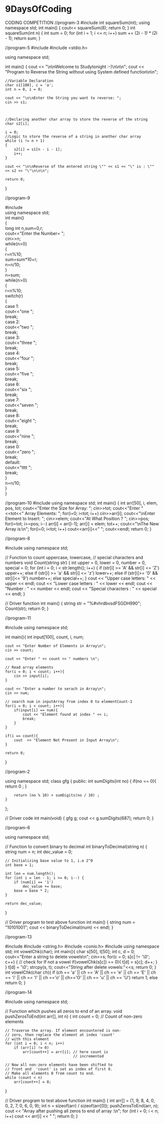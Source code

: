 # 9DaysOfCoding
CODING COMPETITION
//program-3
#include<iostream>
int squareSum(int);
using namespace std;
int main()
{
    cout<< squareSum(8);
    return 0;
} 
int squareSum(int n)
{
    int sum = 0;
    for (int i = 1; i <=  n; i++)
        sum += (2*i - 1) * (2*i - 1);
    return sum;
}

//program-5
#include <iostream>
#include <stdio.h>

using namespace std;

int main()
{
    cout << "\n\nWelcome to Studytonight :-)\n\n\n";
    cout << "Program to Reverse the String without using System defined function\n\n";

    //Variable Declaration
    char s1[100], c = 'a';
    int n = 0, i = 0;

    cout << "\n\nEnter the String you want to reverse: ";
    cin >> s1;

  

    //Declaring another char array to store the reverse of the string
    char s2[i];

    i = 0;
    //Logic to store the reverse of a string in another char array
    while (i != n + 1)
    {
        s2[i] = s1[n - i - 1];
        i++;
    }

    cout << "\n\nReverse of the entered string \"" << s1 << "\" is : \"" << s2 << "\"\n\n\n";

    return 0;
}
  
  
//program-9
  
  #include <iostream>  
using namespace std;  
int main()  
{  
long int n,sum=0,r;    
cout<<"Enter the Number= ";    
cin>>n;    
while(n>0)    
{    
r=n%10;    
sum=sum*10+r;    
n=n/10;    
}    
n=sum;    
while(n>0)    
{    
r=n%10;    
switch(r)    
{    
case 1:    
cout<<"one ";    
break;    
case 2:    
cout<<"two ";    
break;    
case 3:    
cout<<"three ";  
break;    
case 4:    
cout<<"four ";  
break;    
case 5:    
cout<<"five ";  
break;    
case 6:    
cout<<"six ";   
break;    
case 7:  
cout<<"seven ";  
break;  
case 8:    
cout<<"eight ";    
break;    
case 9:    
cout<<"nine ";  
break;    
case 0:    
cout<<"zero ";  
break;    
default:    
cout<<"tttt ";    
break;    
}    
n=n/10;    
}    
}  
  
//program-10
#include<iostream>
using namespace std;
int main()
{
    int arr[50], i, elem, pos, tot;
    cout<<"Enter the Size for Array: ";
    cin>>tot;
    cout<<"Enter "<<tot<<" Array Elements: ";
    for(i=0; i<tot; i++)
        cin>>arr[i];
    cout<<"\nEnter Element to Insert: ";
    cin>>elem;
    cout<<"At What Position ? ";
    cin>>pos;
    for(i=tot; i>=pos; i--)
        arr[i] = arr[i-1];
    arr[i] = elem;
    tot++;
    cout<<"\nThe New Array is:\n";
    for(i=0; i<tot; i++)
        cout<<arr[i]<<"  ";
    cout<<endl;
    return 0;
}
               
//program-8
               
#include<iostream>
using namespace std;
 
// Function to count uppercase, lowercase,
// special characters and numbers
void Count(string str)
{
    int upper = 0, lower = 0, number = 0, special = 0;
    for (int i = 0; i < str.length(); i++)
    {
        if (str[i] >= 'A' && str[i] <= 'Z')
            upper++;
        else if (str[i] >= 'a' && str[i] <= 'z')
            lower++;
        else if (str[i]>= '0' && str[i]<= '9')
            number++;
        else
            special++;
    }
    cout << "Upper case letters: " << upper << endl;
    cout << "Lower case letters : " << lower << endl;
    cout << "Number : " << number << endl;
    cout << "Special characters : " << special << endl;
}
 
// Driver function
int main()
{
    string str = "%#vhrdbvsdFSGDH990";
    Count(str);
    return 0;
}
                                                      
//program-11
               
#include <iostream>
using namespace std;
   
int main(){
    int input[100], count, i, num;
       
    cout << "Enter Number of Elements in Array\n";
    cin >> count;
     
    cout << "Enter " << count << " numbers \n";
      
    // Read array elements
    for(i = 0; i < count; i++){
        cin >> input[i];
    }
      
    cout << "Enter a number to serach in Array\n";
    cin >> num;
      
    // search num in inputArray from index 0 to elementCount-1 
    for(i = 0; i < count; i++){
        if(input[i] == num){
            cout << "Element found at index " << i;
            break;
        }
    }
      
    if(i == count){
        cout  << "Element Not Present in Input Array\n";
    }
 
    return 0;
}
                 
//program-2
                 
using namespace std;
class gfg {
public:
    int sumDigits(int no)
    {
        if(no == 0){
          return 0 ;
        }
       
        return (no % 10) + sumDigits(no / 10) ;
    }
};
 
// Driver code
int main(void)
{
    gfg g;
    cout << g.sumDigits(687);
    return 0;
}
         
//program-6
                            
 using namespace std;
 
// Function to convert binary to decimal
int binaryToDecimal(string n)
{
    string num = n;
    int dec_value = 0;
 
    // Initializing base value to 1, i.e 2^0
    int base = 1;
 
    int len = num.length();
    for (int i = len - 1; i >= 0; i--) {
        if (num[i] == '1')
            dec_value += base;
        base = base * 2;
    }
 
    return dec_value;
}
 
// Driver program to test above function
int main()
{
    string num = "10101001";
    cout << binaryToDecimal(num) << endl;
}                           
  
//program-13
  
#include <iostream>
#include <string.h>
#include <conio.h>
#include <cstring>
using namespace std;
int vowelChk(char);
int main(){
   char s[50], t[50];
   int c, d = 0;
   cout<<"Enter a string to delete vowels\n";
   cin>>s;
   for(c = 0; s[c] != '\0'; c++) {
      // check for If not a vowel
      if(vowelChk(s[c]) == 0){
         t[d] = s[c];
         d++;
      }
   }
   t[d] = '\0';
   strcpy(s, t);
   cout<<"String after delete vowels:"<<s;
   return 0;
}
int vowelChk(char ch){
   if (ch == 'a' || ch == 'A' || ch == 'e' || ch == 'E' || ch == 'i' || ch == 'I' || ch =='o' || ch=='O' || ch == 'u' || ch == 'U')
      return 1;
   else
      return 0;
}
  
//program-14
  
#include <iostream>
using namespace std;
 
// Function which pushes all zeros to end of an array.
void pushZerosToEnd(int arr[], int n)
{
    int count = 0;  // Count of non-zero elements
 
    // Traverse the array. If element encountered is non-
    // zero, then replace the element at index 'count'
    // with this element
    for (int i = 0; i < n; i++)
        if (arr[i] != 0)
            arr[count++] = arr[i]; // here count is
                                   // incremented
 
    // Now all non-zero elements have been shifted to
    // front and  'count' is set as index of first 0.
    // Make all elements 0 from count to end.
    while (count < n)
        arr[count++] = 0;
}
 
// Driver program to test above function
int main()
{
    int arr[] = {1, 9, 8, 4, 0, 0, 2, 7, 0, 6, 0, 9};
    int n = sizeof(arr) / sizeof(arr[0]);
    pushZerosToEnd(arr, n);
    cout << "Array after pushing all zeros to end of array :\n";
    for (int i = 0; i < n; i++)
        cout << arr[i] << " ";
    return 0;
}  
